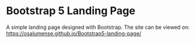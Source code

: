 # Bootstrap 5 Landing Page
A simple landing page designed with Bootstrap.
The site can be viewed on: https://osalumense.github.io/Bootstrap5-landing-page/

